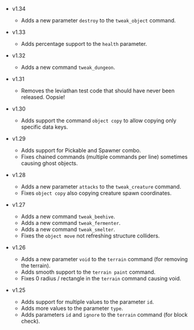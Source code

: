 - v1.34
  - Adds a new parameter `destroy` to the `tweak_object` command.

- v1.33
  - Adds percentage support to the `health` parameter.

- v1.32
  - Adds a new command `tweak_dungeon`.

- v1.31
  - Removes the leviathan test code that should have never been released. Oopsie!

- v1.30
  - Adds support the command `object copy` to allow copying only specific data keys.

- v1.29
  - Adds support for Pickable and Spawner combo.
  - Fixes chained commands (multiple commands per line) sometimes causing ghost objects.

- v1.28
  - Adds a new parameter `attacks` to the `tweak_creature` command.
  - Fixes `object copy` also copying creature spawn coordinates.

- v1.27
  - Adds a new command `tweak_beehive`.
  - Adds a new command `tweak_fermenter`.
  - Adds a new command `tweak_smelter`.
  - Fixes the `object move` not refreshing structure colliders.

- v1.26
  - Adds a new parameter `void` to the `terrain` command (for removing the terrain).
  - Adds smooth support to the `terrain paint` command.
  - Fixes 0 radius / rectangle in the `terrain` command causing void.

- v1.25
  - Adds support for multiple values to the parameter `id`.
  - Adds more values to the parameter `type`.
  - Adds parameters `id` and `ignore` to the `terrain` command (for block check).
